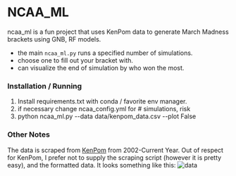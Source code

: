 # NCAA_ML

ncaa_ml is a fun project that uses KenPom data to generate March Madness brackets using GNB, RF models.

- the main `ncaa_ml.py` runs a specified number of simulations.
- choose one to fill out your bracket with.
- can visualize the end of simulation by who won the most.
### Installation / Running
1.  Install requirements.txt with conda / favorite env manager.
2.  if necessary change ncaa_config.yml for # simulations, risk
3.  python ncaa_ml.py --data data/kenpom_data.csv --plot False   
### Other Notes
The data is scraped from [KenPom](https://www.kenpom.com) from 2002-Current Year.
Out of respect for KenPom, I prefer not to supply the scraping script (however it is pretty easy), and the formatted data.
It looks something like this:
![data](https://imgur.com/koWksdN.png)

